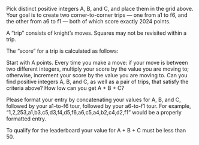 Pick distinct positive integers A, B, and C, and place them in the grid above. Your goal is to create two corner-to-corner trips — one from a1 to f6, and the other from a6 to f1 — both of which score exactly 2024 points.

A “trip” consists of knight’s moves. Squares may not be revisited within a trip.

The “score” for a trip is calculated as follows:

Start with A points.
Every time you make a move:
if your move is between two different integers, multiply your score by the value you are moving to;
otherwise, increment your score by the value you are moving to.
Can you find positive integers A, B, and C, as well as a pair of trips, that satisfy the criteria above? How low can you get A + B + C?

Please format your entry by concatenating your values for A, B, and C, followed by your a1-to-f6 tour, followed by your a6-to-f1 tour. For example, “1,2,253,a1,b3,c5,d3,f4,d5,f6,a6,c5,a4,b2,c4,d2,f1” would be a properly formatted entry.

To qualify for the leaderboard your value for A + B + C must be less than 50.
